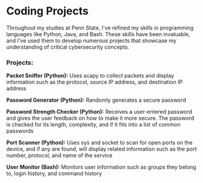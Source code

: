 # Coding Projects
Throughout my studies at Penn State, I've refined my skills in programming languages like Python, Java, and Bash. These skills have been invaluable, and I've used them to develop numerous projects that showcase my understanding of critical cybersecurity concepts.


### Projects:
**Packet Sniffer (Python):** Uses scapy to collect packets and display information such as the protocol, source IP address, and destination IP address

**Password Generator (Python):** Randomly generates a secure password

**Password Strength Checker (Python):** Receives a user-entered password and gives the user feedback on how to make it more secure. The password is checked for its length, complexity, and if it fits into a list of common passwords

**Port Scanner (Python):** Uses sys and socket to scan for open ports on the device, and if any are found, will display related information such as the port number, protocol, and name of the service

**User Monitor (Bash):** Monitors user information such as groups they belong to, login history, and command history
